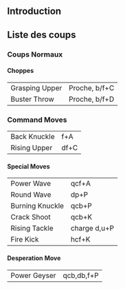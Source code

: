## Introduction

## Liste des coups

### Coups Normaux

#### Choppes

|                |               |
|----------------|---------------|
| Grasping Upper | Proche, b/f+C |
| Buster Throw   | Proche, b/f+D |

### Command Moves

|              |      |
|--------------|------|
| Back Knuckle | f+A  |
| Rising Upper | df+C |

#### Special Moves

|                 |              |
|-----------------|--------------|
| Power Wave      | qcf+A        |
| Round Wave      | dp+P         |
| Burning Knuckle | qcb+P        |
| Crack Shoot     | qcb+K        |
| Rising Tackle   | charge d,u+P |
| Fire Kick       | hcf+K        |

#### Desperation Move

|              |            |
|--------------|------------|
| Power Geyser | qcb,db,f+P |
